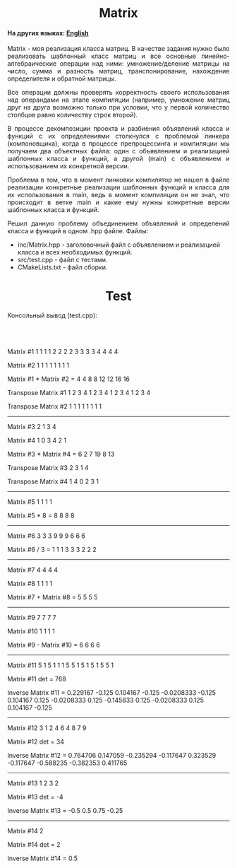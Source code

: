 <h1 align="center">Matrix</h1>
<h4>На других языках: <a href="https://github.com/AlferovKirill/Study/blob/main/№4%20Matrix/README.md">English</a></h4>

<p align="justify">Matrix - моя реализация класса матриц. В качестве задания нужно было реализовать шаблонный класс матриц и все основные линейно-алгебраические операции над ними: умножение/деление матрицы на число, сумма и разность матриц, транспонирование, нахождение определителя и обратной матрицы.</p>

<p align="justify">Все операции должны проверять корректность своего использования над операндами на этапе компиляции (например, умножение матриц друг на друга возможно только при условии, что у первой количество столбцов равно количеству строк второй).</p>

<p align="justify">В процессе декомпозиции проекта и разбиения объявлений класса и функций с их определениями столкнулся с проблемой линкера (компоновщика), когда в процессе препроцессинга и компиляции мы получаем два объектных файла: один с объявлением и реализацией шаблонных класса и функций, а другой (main) с объявлением и использованием их конкретной версии.</p>

<p align="justify">Проблема в том, что в момент линковки компилятор не нашел в файле реализации конкретные реализации шаблонных функций и класса для их использования в main, ведь в момент компиляции он не знал, что происходит в ветке main и какие ему нужны конкретные версии шаблонных класса и функций.</p>

<p align="justify">Решил данную проблему объединением объявлений и определений класса и функций в одном .hpp файле. Файлы:</p>
<ul>
  <li>inc/Matrix.hpp - заголовочный файл с объявлением и реализацией класса и всех необходимых функций.</li>
  <li>src/test.cpp - файл с тестами.</li>
  <li>CMakeLists.txt - файл сборки.</li>
</ul>

<h1 align="center">Test</h1>
<p align="justify">Консольный вывод (test.cpp):</p>

<p>
<br><br><br>
Matrix #1
1 1 1 1
2 2 2 2
3 3 3 3
4 4 4 4

Matrix #2
1 1
1 1
1 1
1 1

Matrix #1 * Matrix #2 =
4 4
8 8
12 12
16 16

Transpose Matrix #1
1 2 3 4
1 2 3 4
1 2 3 4
1 2 3 4

Transpose Matrix #2
1 1 1 1
1 1 1 1

------------------
Matrix #3
2 1
3 4

Matrix #4
1 0 3
4 2 1

Matrix #3 * Matrix #4 =
6 2 7
19 8 13

Transpose Matrix #3
2 3
1 4

Transpose Matrix #4
1 4
0 2
3 1

------------------
Matrix #5
1 1
1 1

Matrix #5 * 8 =
8 8
8 8

------------------
Matrix #6
3 3 3
9 9 9
6 6 6

Matrix #6 / 3 =
1 1 1
3 3 3
2 2 2

------------------
Matrix #7
4 4
4 4

Matrix #8
1 1
1 1

Matrix #7 + Matrix #8 =
5 5
5 5

------------------
Matrix #9
7 7
7 7

Matrix #10
1 1
1 1

Matrix #9 - Matrix #10 =
6 6
6 6

------------------
Matrix #11
5 1 5 1
1 1 5 5
1 5 1 5
1 5 5 1

Matrix #11 det = 768

Inverse Matrix #11 =
0.229167 -0.125 0.104167 -0.125
-0.0208333 -0.125 0.104167 0.125
-0.0208333 0.125 -0.145833 0.125
-0.0208333 0.125 0.104167 -0.125

------------------
Matrix #12
3 1 2
4 6 4
8 7 9

Matrix #12 det = 34

Inverse Matrix #12 =
0.764706 0.147059 -0.235294
-0.117647 0.323529 -0.117647
-0.588235 -0.382353 0.411765

------------------
Matrix #13
1 2
3 2

Matrix #13 det = -4

Inverse Matrix #13 =
-0.5 0.5
0.75 -0.25

------------------
Matrix #14
2

Matrix #14 det = 2

Inverse Matrix #14 =
0.5
</p>
